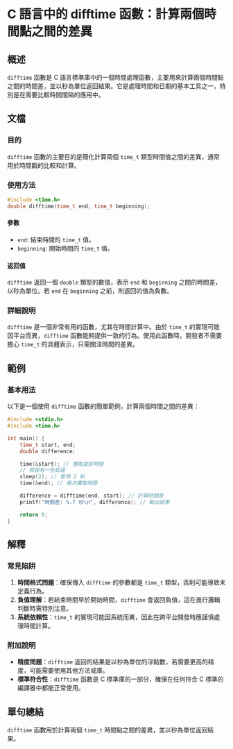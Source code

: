 <!--
Meta Description: # C 語言中的 difftime 函數：計算兩個時間點之間的差異 ## 概述 `difftime` 函數是 C 語言標準庫中的一個時間處理函數，主要用來計算兩個時間點之間的時間差，並以秒為單位返回結果。它是處理時間和日期的基本工具之一，特別是在需要比較時間間隔的應用中。 ## 文檔 ### 目的 ...
Meta Keywords: difftime, time_t, end, time, beginning
-->

# C 語言中的 difftime 函數：計算兩個時間點之間的差異

## 概述
`difftime` 函數是 C 語言標準庫中的一個時間處理函數，主要用來計算兩個時間點之間的時間差，並以秒為單位返回結果。它是處理時間和日期的基本工具之一，特別是在需要比較時間間隔的應用中。

## 文檔
### 目的
`difftime` 函數的主要目的是簡化計算兩個 `time_t` 類型時間值之間的差異，通常用於時間戳的比較和計算。

### 使用方法
```c
#include <time.h>
double difftime(time_t end, time_t beginning);
```

#### 參數
- `end`: 結束時間的 `time_t` 值。
- `beginning`: 開始時間的 `time_t` 值。

#### 返回值
`difftime` 返回一個 `double` 類型的數值，表示 `end` 和 `beginning` 之間的時間差，以秒為單位。若 `end` 在 `beginning` 之前，則返回的值為負數。

### 詳細說明
`difftime` 是一個非常有用的函數，尤其在時間計算中。由於 `time_t` 的實現可能因平台而異，`difftime` 函數能夠提供一致的行為。使用此函數時，開發者不需要擔心 `time_t` 的具體表示，只需關注時間的差異。

## 範例
### 基本用法
以下是一個使用 `difftime` 函數的簡單範例，計算兩個時間之間的差異：

```c
#include <stdio.h>
#include <time.h>

int main() {
    time_t start, end;
    double difference;

    time(&start); // 獲取當前時間
    // 假設有一些延遲
    sleep(2); // 暫停 2 秒
    time(&end); // 再次獲取時間

    difference = difftime(end, start); // 計算時間差
    printf("時間差: %.f 秒\n", difference); // 輸出結果

    return 0;
}
```

## 解釋
### 常見陷阱
1. **時間格式問題**：確保傳入 `difftime` 的參數都是 `time_t` 類型，否則可能導致未定義行為。
2. **負值理解**：若結束時間早於開始時間，`difftime` 會返回負值，這在進行邏輯判斷時需特別注意。
3. **系統依賴性**：`time_t` 的實現可能因系統而異，因此在跨平台開發時應謹慎處理時間計算。

### 附加說明
- **精度問題**：`difftime` 返回的結果是以秒為單位的浮點數，若需要更高的精度，可能需要使用其他方法或庫。
- **標準符合性**：`difftime` 函數是 C 標準庫的一部分，確保在任何符合 C 標準的編譯器中都能正常使用。

## 單句總結
`difftime` 函數用於計算兩個 `time_t` 時間點之間的差異，並以秒為單位返回結果。